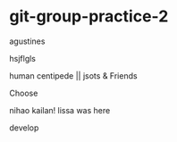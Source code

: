 # git-group-practice-2
agustines

hsjflgls

human centipede || jsots & Friends

Choose

nihao kailan!
lissa was here
 
develop
